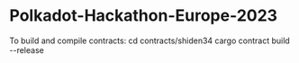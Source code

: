 # Polkadot-Hackathon-Europe-2023

To build and compile contracts:
cd contracts/shiden34
cargo contract build --release
